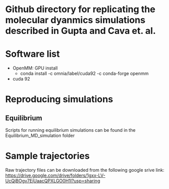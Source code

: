 # Github directory for replicating the molecular dyanmics simulations described in Gupta and Cava et. al.


# Software list
* OpenMM: GPU install
  * conda install -c omnia/label/cuda92 -c conda-forge openmm 
* cuda 92


# Reproducing simulations

## Equilibrium
Scripts for running equilibrium simulations can be found in the Equilibrium_MD_simulation folder


# Sample trajectories

Raw trajectory files can be downloaded from the following google srive link: https://drive.google.com/drive/folders/1gxx-LV-UcQjBOgv7EjUaacQPXLGO0H1l?usp=sharing
